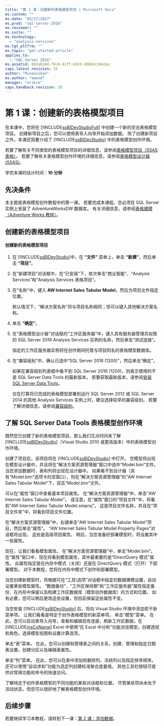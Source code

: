 ```yaml
---
title: "第 1 课：创建新的表格模型项目 | Microsoft Docs"
ms.custom: ""
ms.date: "03/27/2017"
ms.prod: "sql-server-2016"
ms.reviewer: ""
ms.suite: ""
ms.technology: 
  - "analysis-services"
ms.tgt_pltfrm: ""
ms.topic: "get-started-article"
applies_to: 
  - "SQL Server 2016"
ms.assetid: 0d2eb34d-78c8-41ff-b92d-49b62c16b2ac
caps.latest.revision: 33
author: "Minewiskan"
ms.author: "owend"
manager: "erikre"
caps.handback.revision: 28
---
```

# 第 1 课：创建新的表格模型项目
在本课中，您将在 [!INCLUDE[ssBIDevStudioFull](../includes/ssbidevstudiofull-md.md)] 中创建一个新的空白表格模型项目。 创建新项目之后，您可以使用表导入向导开始添加数据。 除了创建新项目之外，本课还简要介绍了 [!INCLUDE[ssBIDevStudio](../includes/ssbidevstudio-md.md)] 中的表格模型创作环境。  
  
若要了解有关不同类型的表格模型项目的详细信息，请参阅[表格模型项目（SSAS 表格）](../analysis-services/tabular-models/tabular-model-projects-ssas-tabular.md)。 若要了解有关表格模型创作环境的详细信息，请参阅[表格模型设计器 (SSAS)](../analysis-services/tabular-models/tabular-model-designer-ssas.md)。  
  
学完本课的估计时间：**10 分钟**  
  
## 先决条件  
本主题是表格模型创作教程中的第一课。 若要完成本课程，您必须在 SQL Server 实例上安装了 AdventureWorksDW 数据库。 有关详细信息，请参阅[表格建模（Adventure Works 教程）](../analysis-services/tabular-modeling-adventure-works-tutorial.md)。  
  
## 创建新的表格模型项目  
  
#### 创建新的表格模型项目  
  
1.  在 [!INCLUDE[ssBIDevStudio](../includes/ssbidevstudio-md.md)]中，在 **“文件”** 菜单上，单击 **“新建”**，然后单击 **“项目”**。  
  
2.  在“新建项目”对话框中，在“已安装”下，依次单击“商业智能”、“Analysis Services”和“Analysis Services 表格项目”。  
  
3.  在“名称”中，键入 **AW Internet Sales Tabular Model**，然后为项目文件指定位置。  
  
    默认情况下，“解决方案名称”将与项目名称相同；但可以键入其他解决方案名称。  
  
4.  单击 **“确定”**。  
  
5.  在“表格模型设计器”对话框的“工作区服务器”中，键入具有服务器管理员权限的 SQL Server 2016 Analysis Services 实例的名称，然后单击“测试连接”。  
  
    指定的工作区服务器实例将在创作期间托管与项目同名的表格模型数据库。   
      
6.  在“兼容级别”中，确认已选中“SQL Server 2016 (1200)”，然后单击“确定”。   
      
    如果在兼容级别列表框中看不到 SQL Server 2016 (1200)，则表示使用的不是 SQL Server Data Tools 的最新版本。 若要获取最新版本，请参阅[安装 SQL Server Data Tools](https://msdn.microsoft.com/hh500335(v=vs.103).aspx)。   
      
    仅在打算将已完成的表格模型部署到运行 SQL Server 2012 或 SQL Server 2014 的其他 Analysis Services 实例上时，建议选择较早的兼容级别。 若要了解详细信息，请参阅[兼容级别](../analysis-services/tabular-models/compatibility-level-for-tabular-models-in-analysis-services.md)。   
  
## 了解 SQL Server Data Tools 表格模型创作环境  
既然您已创建了新的表格模型项目，那么我们花点时间来了解 [!INCLUDE[ssBIDevStudio](../includes/ssbidevstudio-md.md)]（Visual Studio 2010 或更高版本）中的表格模型创作环境。  
  
创建了项目后，该项目将在 [!INCLUDE[ssBIDevStudio](../includes/ssbidevstudio-md.md)] 中打开。 空模型将出现在模型设计器中，并且将在“解决方案资源管理器”窗口中选中“Model.bim”文件。 当您添加数据时，表和列将出现在设计器中。 如果看不到设计器（具有“Model.bim”选项卡的空窗口），则在“解决方案资源管理器”的“AW Internet Sales Tabular Model”下，双击“Model.bim”文件。  
  
可以在“属性”窗口中查看基本项目属性。 在“解决方案资源管理器”中，单击“AW Internet Sales Tabular Model”。 请注意，在“属性”窗口的“项目文件”中，将看到“AW Internet Sales Tabular Model.smproj”。 这是项目文件名称，并且在“项目文件夹”中，将看到项目文件位置。  
  
在“解决方案资源管理器”中，右键单击“AW Internet Sales Tabular Model”项目，然后单击“属性”。 “AW Internet Sales Tabular Model Property Pages”对话框将出现。 这些是高级项目属性。 稍后，当您准备好部署模型时，将设置其中一些属性。  
  
现在，让我们看看模型属性。 在“解决方案资源管理器”中，单击“Model.bim”。 在“属性”窗口中，现在将看到模型属性，其中最重要的是“DirectQuery 模式”属性。 此属性指定是在内存中模式（关闭）还是在 DirectQuery 模式（打开）下部署模型。 对于本教程，您将在内存中模式下创作和部署模型。  
  
当您创建新模型时，将根据可在“工具\选项”对话框中指定的数据建模设置，自动设置某些模型属性。 “数据备份”、“工作区保持期”和“工作区服务器”属性指定备份、在内存中保留以及构建工作区数据库（模型创作数据库）的方式和位置。 如有必要，您可以稍后更改这些设置，但目前保留这些属性不变。  
  
当您安装 [!INCLUDE[ssBIDevStudio](../includes/ssbidevstudio-md.md)] 后，将向 Visual Studio 环境中添加若干新菜单项。 让我们看看是特定于创作表格模型的新菜单项。 单击“模型”菜单。 在此，您可以启动表导入向导，查看和编辑现有连接，刷新工作区数据，在 [!INCLUDE[msCoName](../includes/msconame-md.md)] Excel 中使用“在 Excel 中分析”功能浏览模型，创建透视和角色，选择模型视图和设置计算选项。  
  
单击“表”菜单。 在此，您可以创建和管理表之间的关系，创建、管理和指定日期表设置，创建分区以及编辑表属性。  
  
单击“列”菜单。 在此，您可以在表中添加和删除列、冻结列以及指定排序顺序。 还可以使用“自动求和”功能为选定列创建标准聚合度量值。 其他工具栏按钮可提供对常用功能和命令的快速访问。  
  
了解特定于创作表格模型的不同功能的某些对话框和位置。 尽管某些项尚未处于活动状态，但您可以很好地了解表格模型创作环境。  
  
## 后续步骤  
若要继续学习本教程，请转到下一课：[第 2 课：添加数据](../analysis-services/lesson-2-add-data.md)。  
  
  
  
